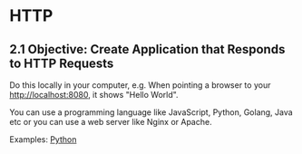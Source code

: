 # HTTP

## 2.1 Objective: Create Application that Responds to HTTP Requests

Do this locally in your computer, e.g. When pointing a browser to your [http://localhost:8080](http://localhost:8080]), it shows  "Hello World".

You can use a programming language like JavaScript, Python, Golang, Java etc or you can use a web server like Nginx or Apache.

Examples: [Python](Examples/Python/README.md)
